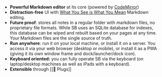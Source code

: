 * **Powerful Markdown editor** at its core (powered by
  [CodeMirror](https://codemirror.net))
* **Distraction-free** UI with
  [What You See is What You Mean](https://en.wikipedia.org/wiki/WYSIWYM)
  Markdown editing.
* **Future proof**: stores all notes in a regular folder with markdown files, no
  proprietary file formats. While SB uses an SQLite database for indexes, this
  database can be wiped and rebuilt based on your pages at any time. Your
  Markdown files are the single source of truth.
* **Run anywhere**: run it on your local machine, or install it on a server. You
  access it via your web browser (desktop or mobile), or install it as a PWA
  (giving it its own window frame and dock/launcher/dock icon).
* **Keyboard oriented:** you can fully operate SB via the keyboard (on
  laptop/desktop machines as well as iPads with a keyboard).
* **Extensible** through [[🔌 Plugs]]
